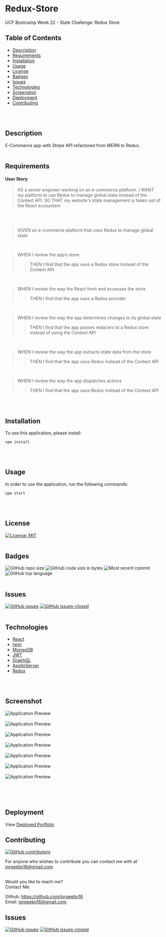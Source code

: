# Redux-Store
UCF Bootcamp Week 22 - State Challenge: Redux Store


## Table of Contents

* [Description](#Description)
* [Requirements](#Requirements)
* [Installation](#Installation)
* [Usage](#Usage)
* [License](#License)
* [Badges](#Badges)
* [Issues](#Issues)
* [Technologies](#Technologies)
* [Screenshot](#screenshot)
* [Deployment](#deployment)
* [Contributing](#Contributing)
</br>
</br>

## Description
E-Commerce app with Stripe API refactored from MERN to Redux. 
<br>
<br>

## Requirements

#### User Story
>AS a senior engineer working on an e-commerce platform. I WANT my platform to use Redux to manage global state instead of the Context API. SO THAT my website's state management is taken out of the React ecosystem
<br>
<br>

>GIVEN an e-commerce platform that uses Redux to manage global state
<br>

>WHEN I review the app’s store
>>THEN I find that the app uses a Redux store instead of the Context API
<br>

>WHEN I review the way the React front end accesses the store
>>THEN I find that the app uses a Redux provider
<br>

>WHEN I review the way the app determines changes to its global state
>>THEN I find that the app passes reducers to a Redux store instead of using the Context API
<br>

>WHEN I review the way the app extracts state data from the store
>>THEN I find that the app uses Redux instead of the Context API
<br>

>WHEN I review the way the app dispatches actions
>>THEN I find that the app uses Redux instead of the Context API
<br>
<br>

## Installation
To use this application, please install: 
```
npm install
```

<br/>
<br/>

## Usage
In order to use the application, run the following commands:
```
npm start
```

<br/>
<br/>

## License 
[![License: MIT](https://img.shields.io/badge/License-MIT-yellow.svg)](https://opensource.org/licenses/MIT)
</br>
</br>

## Badges
![GitHub repo size](https://img.shields.io/github/repo-size/jorgeebn16/redux-store)
![GitHub code size in bytes](https://img.shields.io/github/languages/code-size/jorgeebn16/redux-store)
![Most recent commit](https://img.shields.io/github/last-commit/jorgeebn16/redux-store)
![GitHub top language](https://img.shields.io/github/languages/top/jorgeebn16/redux-store)
</br>
</br>

## Issues
[![GitHub issues](https://img.shields.io/github/issues/jorgeebn16/redux-store.svg)](https://GitHub.com/jorgeebn16/redux-store/issues/)
[![GitHub issues-closed](https://img.shields.io/github/issues-closed/jorgeebn16/redux-store.svg)](https://GitHub.com/jorgeebn16/redux-store/issues?q=is%3Aissue+is%3Aclosed)
</br>
</br>

## Technologies
* [React](https://reactjs.org//)
* [npm](https://www.npmjs.com/)
* [MongoDB](https://www.mongodb.com/cloud/atlas)
* [JWT](https://jwt.io/)
* [GraphQL](https://graphql.org/)
* [ApolloServer](https://www.apollographql.com/docs/apollo-server/)
* [Redux](https://redux.js.org/)


<br/>
<br/>

## Screenshot
![Application Preview](./images/screenshot.png)<br/><br/>
![Application Preview](./images/screenshot1.png)<br/><br/>
![Application Preview](./images/screenshot2.png)<br/><br/>
![Application Preview](./images/screenshot3.png)<br/><br/>
![Application Preview](./images/screenshot4.png)<br/><br/>
![Application Preview](./images/screenshot5.png)<br/><br/>
![Application Preview](./images/screenshot6.png)<br/><br/>

</br>
</br>

## Deployment
View [Deployed Portfolio](https://jorgeebn16-booksearching.herokuapp.com/)

## Contributing
[![GitHub contributors](https://img.shields.io/github/contributors/jorgeebn16/redux-store.svg)](https://GitHub.com/jorgeebn16/redux-store/graphs/contributors/)

For anyone who wishes to contribute you can contact me with at jorgeebn16@gmail.com
</br>
</br>

Would you like to reach me?
</br>
Contact Me:

Github: https://github.com/jorgeebn16</br>
Email: jorgeebn16@gmail.com


## Issues
[![GitHub issues](https://img.shields.io/github/issues/jorgeebn16/redux-store.svg)](https://GitHub.com/jorgeebn16/redux-store/issues/)
[![GitHub issues-closed](https://img.shields.io/github/issues-closed/jorgeebn16/redux-store.svg)](https://GitHub.com/jorgeebn16/redux-store/issues?q=is%3Aissue+is%3Aclosed)

